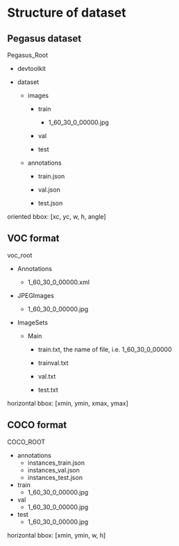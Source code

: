 # Structure of dataset

## Pegasus dataset

Pegasus_Root

- devtoolkit

- dataset

  - images

    - train
      - 1_60_30_0_00000.jpg

    - val

    - test

  - annotations

    - train.json

    - val.json

    - test.json



oriented bbox: [xc, yc, w, h, angle]

## VOC format

voc_root

- Annotations

  - 1_60_30_0_00000.xml

- JPEGImages

  - 1_60_30_0_00000.jpg

- ImageSets

  - Main

    - train.txt, the name of file, i.e. 1_60_30_0_00000

    - trainval.txt

    - val.txt

    - test.txt



horizontal bbox: [xmin, ymin, xmax, ymax]

## COCO format

COCO_ROOT

- annotations
  -  instances_train.json
  - instances_val.json
  - instances_test.json
- train
  - 1_60_30_0_00000.jpg
- val
  - 1_60_30_0_00000.jpg
- test
  - 1_60_30_0_00000.jpg



horizontal bbox: [xmin, ymin, w, h]

